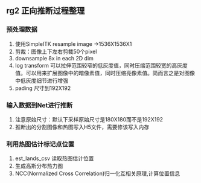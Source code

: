## rg2 正向推断过程整理

### 预处理数据
1. 使用SimpleITK resample image ->1536X1536X1
2. 剪裁：图像上下左右剪裁50个pixel
3. downsample 8x in each 2D dim
4. log transform 可以拉伸范围较窄的低灰度值，同时压缩范围较宽的高灰度值。可以用来扩展图像中的暗像素值，同时压缩亮像素值。简而言之是对图像中低灰度细节进行增强
5. pading 尺寸到192X192

### 输入数据到Net进行推断
1. 注意原始尺寸：默认下采样原始尺寸是180X180而不是192X192
2. 推断出的分割图像和热图写入H5文件，需要修该写入内存


### 利用热图估计标记点位置
1. est_lands_csv 读取热图估计位置
2. 生成高斯分布热力图
3. NCC(Normalized Cross Correlation)归一化互相关原理,计算位置信息